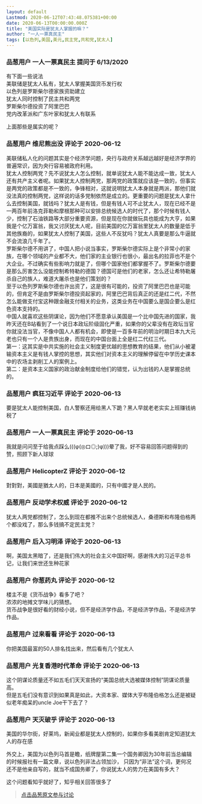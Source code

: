 ```yaml
---
layout: default
Lastmod: 2020-06-12T07:43:48.075381+00:00
date: 2020-06-13T00:00:00.000Z
title: "美国实际是犹太人掌握的嘛？"
author: "一人一票真民主"
tags: [以色列,美国,美元,民主党,共和党,犹太人]
---
```



### 品葱用户 **一人一票真民主** 提问于 6/13/2020
    
有下面一些说法  
美联储是犹太人私有，犹太人掌握美国货币发行权  
以色列是罗斯柴尔德家族资助建立  
犹太人同时控制了民主共和两党  
罗斯柴尔德投资了阿里巴巴  
党内改革派和广东叶家和犹太人有联系  
  
上面那些是属实的呢？
    
                

### 品葱用户 **维尼熊出没** 评论于 2020-06-12
        
美联储私人化的问题其实是个经济学问题，央行与政府关系越远越好是经济学界的普遍常识，因为央行容易被政府利用。  
犹太人控制两党？先不说犹太人怎么控制，就单说犹太人能不能达成一致，犹太人还有共产主义者呢。如果犹太人控制两党，那两党的政策就应该是一致的，但事实是两党的政策都是不一致的，争锋相对，这就说明犹太人本身就是两派，那他们就没法真的控制两党，这样说的话多党制依然是成立的。更重要的问题是犹太人拿什么去控制美国，就钱吗？犹太人是有钱，但是有钱人可不止犹太人，现在已经不是一两百年前洛克菲勒和摩根那种可以安排总统候选人的时代了，那个时候有钱人少，控制了石油铁路等大部分重要资源，但是现在你就做玩具也能成为大亨，如果我是个亿万富翁，我又讨厌犹太人呢，目前美国的亿万富翁里犹太人的数量是低于其他族裔的，如果犹太人控制了美国，这些人不反犹吗？犹太人真要是那么牛逼就不会流浪几千年了。  
罗斯柴尔德不用讲了，中国人把小说当事实，罗斯柴尔德实际上是个非常小的家族，在哪个领域的产业都不大，他们家的主业银行也很小，最出名的拉菲也不是个大企业。不过确实有些影响力就是了，但哪个国家他们都掌握不了。罗斯柴尔德要是那么厉害怎么没能控制希特勒的德国？德国可是他们的老家，怎么还让希特勒屠杀自己的族人，难道大屠杀也是他们策划的？  
至于以色列罗斯柴尔德也许出资了，这是很有可能的，投资了阿里巴巴也是可能的，但肯定不是由罗斯柴尔德投资起家的，阿里巴巴背后真正的还是红二代，不然怎么能做支付宝这种跟金融支付相关的业务，这类业务在中国要么是国企要么是红色资本支持的。  
中国人就喜欢这些阴谋论，因为他们不愿意承认美国是一个比中国先进的国家，我昨天还在B站看到了一个说日本政坛阶级固化严重，如果你的父辈没有在政坛当官你就没法当官，不像中国人人都有机会，即使是一百多年前的明治时期日本九大元老也只有一个人是贵族出身，而现在的中国台面上全是红二代红三代。  
第一：这其实是中共实施的社会主义制度更优越的思想教育的结果，他们从小被灌输资本主义是有钱人掌控的思想，其实他们对资本主义的理解停留在中学历史课本中的农场主剥削工人的案例上。  
第二：是资本主义国家的政治献金制度给他们的错觉，认为出钱的人是掌握总统的。
        
                

### 品葱用户 **疯狂习近平** 评论于 2020-06-13
        
要是犹太人能控制美国，白人警察还用给黑人下跪？黑人早就老老实实上班赚钱纳税了
        
                

### 品葱用户 **一人一票真民主** 评论于 2020-06-13
        
我就是问问至于给我点踩么(((φ(◎ロ◎;)φ)))晕了我，好不容易回答问题得到的赞，照顾下新人球球
        
                

### 品葱用户 **HelicopterZ** 评论于 2020-06-12
        
對對對，美國是猶太人的，日本是美國的，只有中國才是人民的。
        
                

### 品葱用户 **反动学术权威** 评论于 2020-06-12
        
犹太人两党都控制了，怎么到现在都推不出来个总统候选人，桑德斯和布隆伯格两个都没戏了，那么多钱搞不定民主党？
        
                

### 品葱用户 **后入习明泽** 评论于 2020-06-13
        
啊，美国太黑暗了，还是我们伟大的社会主义中国好啊，感谢伟大的习近平总书记，让我们来世还生种花家
        
                

### 品葱用户 **你葱药丸** 评论于 2020-06-12
        
楼主不是《货币战争》看多了吧？  
浓浓的地摊文学味儿的猜想。  
货币战争是很好看的财经小说，但不是经济学作品，不是经济学作品，不是经济学作品。
        
                

### 品葱用户 **过来看看** 评论于 2020-06-13
        
你把美国最富的50人排名找出来，然后看有几个犹太人
        
                

### 品葱用户 **光复香港时代革命** 评论于 2020-06-13
        
这个阴谋论质量还不如五毛们天天宣扬的“美国总统大选被媒体控制”阴谋论质量高。  
但是五毛们没有意识到如果真是如此，大资本家、媒体大亨布隆伯格怎么还是被疑似老年痴呆的uncle Joe干下去了？
        
                

### 品葱用户 **天灭破乎** 评论于 2020-06-13
        
美国的华尔街，好莱坞，新闻业都是犹太人控制的，如果你多看美剧肯定知道犹太人的存在感  
  
外交上，美国为以色列马首是瞻，纸牌屋第二集一个国务卿因为30年前当总编辑的时候报社有一篇文章，说以色列非法占领加沙， 只因为“非法”这个词，更何况还不是他亲自写的，就当不成国务卿了，你说犹太人的势力在美国有多大？  
  
这个问题看知乎就好了，知乎相关回答很多了
        
                





> [点击品葱原文参与讨论](https://pincong.rocks/question/27160)

